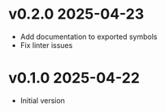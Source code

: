 # v0.2.0 2025-04-23
- Add documentation to exported symbols
- Fix linter issues

# v0.1.0 2025-04-22
- Initial version
